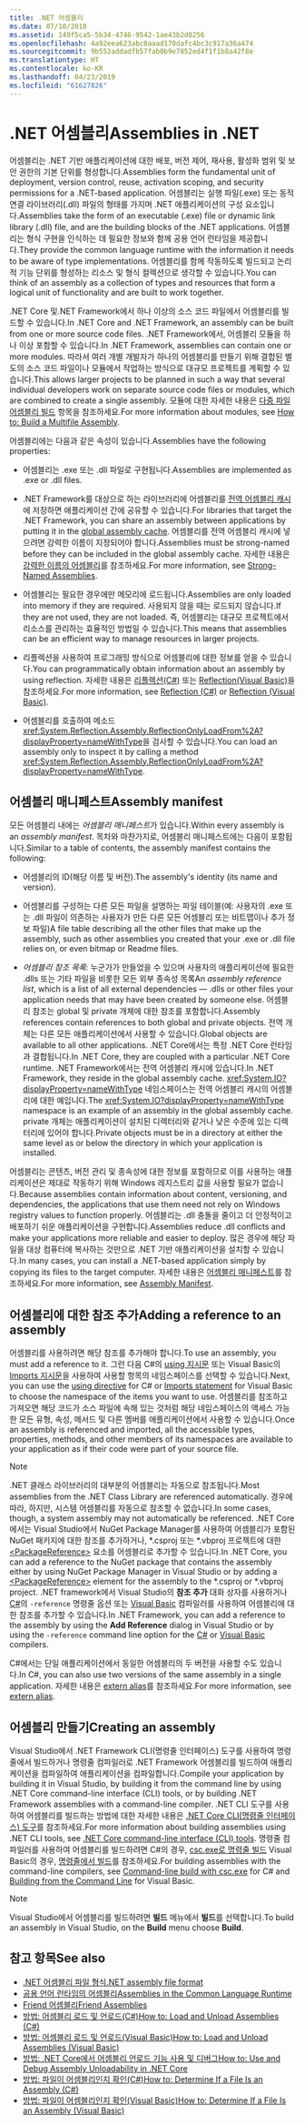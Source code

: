 ```yaml
---
title: .NET 어셈블리
ms.date: 07/10/2018
ms.assetid: 149f5ca5-5b34-4746-9542-1ae43b2d0256
ms.openlocfilehash: 4a92eea623abc8aaad170dafc4bc3c917a36a474
ms.sourcegitcommit: 9b552addadfb57fab0b9e7852ed4f1f1b8a42f8e
ms.translationtype: HT
ms.contentlocale: ko-KR
ms.lasthandoff: 04/23/2019
ms.locfileid: "61627826"
---
```

# <a name="assemblies-in-net"></a><span data-ttu-id="2a636-102">.NET 어셈블리</span><span class="sxs-lookup"><span data-stu-id="2a636-102">Assemblies in .NET</span></span>

<span data-ttu-id="2a636-103">어셈블리는 .NET 기반 애플리케이션에 대한 배포, 버전 제어, 재사용, 활성화 범위 및 보안 권한의 기본 단위를 형성합니다.</span><span class="sxs-lookup"><span data-stu-id="2a636-103">Assemblies form the fundamental unit of deployment, version control, reuse, activation scoping, and security permissions for a .NET-based application.</span></span> <span data-ttu-id="2a636-104">어셈블리는 실행 파일(.exe) 또는 동적 연결 라이브러리(.dll) 파일의 형태를 가지며 .NET 애플리케이션의 구성 요소입니다.</span><span class="sxs-lookup"><span data-stu-id="2a636-104">Assemblies take the form of an executable (.exe) file or dynamic link library (.dll) file, and are the building blocks of the .NET applications.</span></span> <span data-ttu-id="2a636-105">어셈블리는 형식 구현을 인식하는 데 필요한 정보와 함께 공용 언어 런타임을 제공합니다.</span><span class="sxs-lookup"><span data-stu-id="2a636-105">They provide the common language runtime with the information it needs to be aware of type implementations.</span></span> <span data-ttu-id="2a636-106">어셈블리를 함께 작동하도록 빌드되고 논리적 기능 단위를 형성하는 리소스 및 형식 컬렉션으로 생각할 수 있습니다.</span><span class="sxs-lookup"><span data-stu-id="2a636-106">You can think of an assembly as a collection of types and resources that form a logical unit of functionality and are built to work together.</span></span>

<span data-ttu-id="2a636-107">.NET Core 및.NET Framework에서 하나 이상의 소스 코드 파일에서 어셈블리를 빌드할 수 있습니다.</span><span class="sxs-lookup"><span data-stu-id="2a636-107">In .NET Core and .NET Framework, an assembly can be built from one or more source code files.</span></span> <span data-ttu-id="2a636-108">.NET Framework에서, 어셈블리 모듈을 하나 이상 포함할 수 있습니다.</span><span class="sxs-lookup"><span data-stu-id="2a636-108">In .NET Framework, assemblies can contain one or more modules.</span></span> <span data-ttu-id="2a636-109">따라서 여러 개별 개발자가 하나의 어셈블리를 만들기 위해 결합된 별도의 소스 코드 파일이나 모듈에서 작업하는 방식으로 대규모 프로젝트를 계획할 수 있습니다.</span><span class="sxs-lookup"><span data-stu-id="2a636-109">This allows larger projects to be planned in such a way that several individual developers work on separate source code files or modules, which are combined to create a single assembly.</span></span> <span data-ttu-id="2a636-110">모듈에 대한 자세한 내용은 [ 다중 파일 어셈블리 빌드](../../framework/app-domains/how-to-build-a-multifile-assembly.md) 항목을 참조하세요.</span><span class="sxs-lookup"><span data-stu-id="2a636-110">For more information about modules, see [How to: Build a Multifile Assembly](../../framework/app-domains/how-to-build-a-multifile-assembly.md).</span></span>

<span data-ttu-id="2a636-111">어셈블리에는 다음과 같은 속성이 있습니다.</span><span class="sxs-lookup"><span data-stu-id="2a636-111">Assemblies have the following properties:</span></span>

- <span data-ttu-id="2a636-112">어셈블리는 .exe 또는 .dll 파일로 구현됩니다.</span><span class="sxs-lookup"><span data-stu-id="2a636-112">Assemblies are implemented as .exe or .dll files.</span></span>

- <span data-ttu-id="2a636-113">.NET Framework를 대상으로 하는 라이브러리에 어셈블리를 [전역 어셈블리 캐시](../../framework/app-domains/gac.md)에 저장하면 애플리케이션 간에 공유할 수 있습니다.</span><span class="sxs-lookup"><span data-stu-id="2a636-113">For libraries that target the .NET Framework, you can share an assembly between applications by putting it in the [global assembly cache](../../framework/app-domains/gac.md).</span></span> <span data-ttu-id="2a636-114">어셈블리를 전역 어셈블리 캐시에 넣으려면 강력한 이름이 지정되어야 합니다.</span><span class="sxs-lookup"><span data-stu-id="2a636-114">Assemblies must be strong-named before they can be included in the global assembly cache.</span></span> <span data-ttu-id="2a636-115">자세한 내용은 [강력한 이름의 어셈블리](../../framework/app-domains/strong-named-assemblies.md)를 참조하세요.</span><span class="sxs-lookup"><span data-stu-id="2a636-115">For more information, see [Strong-Named Assemblies](../../framework/app-domains/strong-named-assemblies.md).</span></span>

- <span data-ttu-id="2a636-116">어셈블리는 필요한 경우에만 메모리에 로드됩니다.</span><span class="sxs-lookup"><span data-stu-id="2a636-116">Assemblies are only loaded into memory if they are required.</span></span> <span data-ttu-id="2a636-117">사용되지 않을 때는 로드되지 않습니다.</span><span class="sxs-lookup"><span data-stu-id="2a636-117">If they are not used, they are not loaded.</span></span> <span data-ttu-id="2a636-118">즉, 어셈블리는 대규모 프로젝트에서 리소스를 관리하는 효율적인 방법일 수 있습니다.</span><span class="sxs-lookup"><span data-stu-id="2a636-118">This means that assemblies can be an efficient way to manage resources in larger projects.</span></span>

- <span data-ttu-id="2a636-119">리플렉션을 사용하여 프로그래밍 방식으로 어셈블리에 대한 정보를 얻을 수 있습니다.</span><span class="sxs-lookup"><span data-stu-id="2a636-119">You can programmatically obtain information about an assembly by using reflection.</span></span> <span data-ttu-id="2a636-120">자세한 내용은 [리플렉션(C#)](../../csharp/programming-guide/concepts/reflection.md) 또는 [Reflection(Visual Basic)](../../visual-basic/programming-guide/concepts/reflection.md)을 참조하세요.</span><span class="sxs-lookup"><span data-stu-id="2a636-120">For more information, see [Reflection (C#)](../../csharp/programming-guide/concepts/reflection.md) or [Reflection (Visual Basic)](../../visual-basic/programming-guide/concepts/reflection.md).</span></span>

- <span data-ttu-id="2a636-121">어셈블리를 호출하여 메소드 <xref:System.Reflection.Assembly.ReflectionOnlyLoadFrom%2A?displayProperty=nameWithType>을 검사할 수 있습니다.</span><span class="sxs-lookup"><span data-stu-id="2a636-121">You can load an assembly only to inspect it by calling a method <xref:System.Reflection.Assembly.ReflectionOnlyLoadFrom%2A?displayProperty=nameWithType>.</span></span>

## <a name="assembly-manifest"></a><span data-ttu-id="2a636-122">어셈블리 매니페스트</span><span class="sxs-lookup"><span data-stu-id="2a636-122">Assembly manifest</span></span>

<span data-ttu-id="2a636-123">모든 어셈블리 내에는 *어셈블리 매니페스트*가 있습니다.</span><span class="sxs-lookup"><span data-stu-id="2a636-123">Within every assembly is an *assembly manifest*.</span></span> <span data-ttu-id="2a636-124">목차와 마찬가지로, 어셈블리 매니페스트에는 다음이 포함됩니다.</span><span class="sxs-lookup"><span data-stu-id="2a636-124">Similar to a table of contents, the assembly manifest contains the following:</span></span>

- <span data-ttu-id="2a636-125">어셈블리의 ID(해당 이름 및 버전).</span><span class="sxs-lookup"><span data-stu-id="2a636-125">The assembly's identity (its name and version).</span></span>

- <span data-ttu-id="2a636-126">어셈블리를 구성하는 다른 모든 파일을 설명하는 파일 테이블(예: 사용자의 .exe 또는 .dll 파일이 의존하는 사용자가 만든 다른 모든 어셈블리 또는 비트맵이나 추가 정보 파일)</span><span class="sxs-lookup"><span data-stu-id="2a636-126">A file table describing all the other files that make up the assembly, such as other assemblies you created that your .exe or .dll file relies on, or even bitmap or Readme files.</span></span>

- <span data-ttu-id="2a636-127">*어셈블리 참조 목록*: 누군가가 만들었을 수 있으며 사용자의 애플리케이션에 필요한 .dlls 또는 기타 파일을 비롯한 모든 외부 종속성 목록</span><span class="sxs-lookup"><span data-stu-id="2a636-127">An *assembly reference list*, which is a list of all external dependencies — .dlls or other files your application needs that may have been created by someone else.</span></span> <span data-ttu-id="2a636-128">어셈블리 참조는 global 및 private 개체에 대한 참조를 포함합니다.</span><span class="sxs-lookup"><span data-stu-id="2a636-128">Assembly references contain references to both global and private objects.</span></span> <span data-ttu-id="2a636-129">전역 개체는 다른 모든 애플리케이션에서 사용할 수 있습니다.</span><span class="sxs-lookup"><span data-stu-id="2a636-129">Global objects are available to all other applications.</span></span> <span data-ttu-id="2a636-130">.NET Core에서는 특정 .NET Core 런타임과 결합됩니다.</span><span class="sxs-lookup"><span data-stu-id="2a636-130">In .NET Core, they are coupled with a particular .NET Core runtime.</span></span> <span data-ttu-id="2a636-131">.NET Framework에서는 전역 어셈블리 캐시에 있습니다.</span><span class="sxs-lookup"><span data-stu-id="2a636-131">In .NET Framework, they reside in the global assembly cache.</span></span> <span data-ttu-id="2a636-132"><xref:System.IO?displayProperty=nameWithType> 네임스페이스는 전역 어셈블리 캐시의 어셈블리에 대한 예입니다.</span><span class="sxs-lookup"><span data-stu-id="2a636-132">The <xref:System.IO?displayProperty=nameWithType> namespace is an example of an assembly in the global assembly cache.</span></span> <span data-ttu-id="2a636-133">private 개체는 애플리케이션이 설치된 디렉터리와 같거나 낮은 수준에 있는 디렉터리에 있어야 합니다.</span><span class="sxs-lookup"><span data-stu-id="2a636-133">Private objects must be in a directory at either the same level as or below the directory in which your application is installed.</span></span>

<span data-ttu-id="2a636-134">어셈블리는 콘텐츠, 버전 관리 및 종속성에 대한 정보를 포함하므로 이를 사용하는 애플리케이션은 제대로 작동하기 위해 Windows 레지스트리 값을 사용할 필요가 없습니다.</span><span class="sxs-lookup"><span data-stu-id="2a636-134">Because assemblies contain information about content, versioning, and dependencies, the applications that use them need not rely on Windows registry values to function properly.</span></span> <span data-ttu-id="2a636-135">어셈블리는 .dll 충돌을 줄이고 더 안정적이고 배포하기 쉬운 애플리케이션을 구현합니다.</span><span class="sxs-lookup"><span data-stu-id="2a636-135">Assemblies reduce .dll conflicts and make your applications more reliable and easier to deploy.</span></span> <span data-ttu-id="2a636-136">많은 경우에 해당 파일을 대상 컴퓨터에 복사하는 것만으로 .NET 기반 애플리케이션을 설치할 수 있습니다.</span><span class="sxs-lookup"><span data-stu-id="2a636-136">In many cases, you can install a .NET-based application simply by copying its files to the target computer.</span></span> <span data-ttu-id="2a636-137">자세한 내용은 [어셈블리 매니페스트](../../framework/app-domains/assembly-manifest.md)를 참조하세요.</span><span class="sxs-lookup"><span data-stu-id="2a636-137">For more information, see [Assembly Manifest](../../framework/app-domains/assembly-manifest.md).</span></span>

## <a name="adding-a-reference-to-an-assembly"></a><span data-ttu-id="2a636-138">어셈블리에 대한 참조 추가</span><span class="sxs-lookup"><span data-stu-id="2a636-138">Adding a reference to an assembly</span></span>

<span data-ttu-id="2a636-139">어셈블리를 사용하려면 해당 참조를 추가해야 합니다.</span><span class="sxs-lookup"><span data-stu-id="2a636-139">To use an assembly, you must add a reference to it.</span></span> <span data-ttu-id="2a636-140">그런 다음 C#의 [using 지시문](../../csharp/language-reference/keywords/using-directive.md) 또는 Visual Basic의 [Imports 지시문](../../visual-basic/language-reference/statements/imports-statement-net-namespace-and-type.md)을 사용하여 사용할 항목의 네임스페이스를 선택할 수 있습니다.</span><span class="sxs-lookup"><span data-stu-id="2a636-140">Next, you can use the [using directive](../../csharp/language-reference/keywords/using-directive.md) for C# or [Imports statement](../../visual-basic/language-reference/statements/imports-statement-net-namespace-and-type.md) for Visual Basic to choose the namespace of the items you want to use.</span></span> <span data-ttu-id="2a636-141">어셈블리를 참조하고 가져오면 해당 코드가 소스 파일에 속해 있는 것처럼 해당 네임스페이스의 액세스 가능한 모든 유형, 속성, 메서드 및 다른 멤버를 애플리케이션에서 사용할 수 있습니다.</span><span class="sxs-lookup"><span data-stu-id="2a636-141">Once an assembly is referenced and imported, all the accessible types, properties, methods, and other members of its namespaces are available to your application as if their code were part of your source file.</span></span>

> [!NOTE]
> <span data-ttu-id="2a636-142">.NET 클래스 라이브러리의 대부분의 어셈블리는 자동으로 참조됩니다.</span><span class="sxs-lookup"><span data-stu-id="2a636-142">Most assemblies from the .NET Class Library are referenced automatically.</span></span> <span data-ttu-id="2a636-143">경우에 따라, 하지만, 시스템 어셈블리를 자동으로 참조할 수 없습니다.</span><span class="sxs-lookup"><span data-stu-id="2a636-143">In some cases, though, a system assembly may not automatically be referenced.</span></span> <span data-ttu-id="2a636-144">.NET Core에서는 Visual Studio에서 NuGet Package Manager를 사용하여 어셈블리가 포함된 NuGet 패키지에 대한 참조를 추가하거나, \*.csproj 또는 \*.vbproj 프로젝트에 대한 [\<PackageReference>](../../core/tools/dependencies.md#the-new-packagereference-element) 요소를 어셈블리로 추가할 수 있습니다.</span><span class="sxs-lookup"><span data-stu-id="2a636-144">In .NET Core, you can add a reference to the NuGet package that contains the assembly either by using NuGet Package Manager in Visual Studio or by adding a [\<PackageReference>](../../core/tools/dependencies.md#the-new-packagereference-element) element for the assembly to the \*.csproj or \*.vbproj project.</span></span> <span data-ttu-id="2a636-145">.NET framework에서 Visual Studio의 **참조 추가** 대화 상자를 사용하거나 [C#](../../csharp/language-reference/compiler-options/reference-compiler-option.md)의 `-reference` 명령줄 옵션 또는 [Visual Basic](../../visual-basic/reference/command-line-compiler/reference.md) 컴파일러를 사용하여 어셈블리에 대한 참조를 추가할 수 있습니다.</span><span class="sxs-lookup"><span data-stu-id="2a636-145">In .NET Framework, you can add a reference to the assembly by using the **Add Reference** dialog in Visual Studio or by using the `-reference` command line option for the [C#](../../csharp/language-reference/compiler-options/reference-compiler-option.md) or [Visual Basic](../../visual-basic/reference/command-line-compiler/reference.md) compilers.</span></span>

<span data-ttu-id="2a636-146">C#에서는 단일 애플리케이션에서 동일한 어셈블리의 두 버전을 사용할 수도 있습니다.</span><span class="sxs-lookup"><span data-stu-id="2a636-146">In C#, you can also use two versions of the same assembly in a single application.</span></span> <span data-ttu-id="2a636-147">자세한 내용은 [extern alias](../../csharp/language-reference/keywords/extern-alias.md)를 참조하세요.</span><span class="sxs-lookup"><span data-stu-id="2a636-147">For more information, see [extern alias](../../csharp/language-reference/keywords/extern-alias.md).</span></span>

## <a name="creating-an-assembly"></a><span data-ttu-id="2a636-148">어셈블리 만들기</span><span class="sxs-lookup"><span data-stu-id="2a636-148">Creating an assembly</span></span>

<span data-ttu-id="2a636-149">Visual Studio에서 .NET Framework CLI(명령줄 인터페이스) 도구를 사용하여 명령줄에서 빌드하거나 명령줄 컴파일러로 .NET Framework 어셈블리를 빌드하여 애플리케이션을 컴파일하여 애플리케이션을 컴파일합니다.</span><span class="sxs-lookup"><span data-stu-id="2a636-149">Compile your application by building it in Visual Studio, by building it from the command line by using .NET Core command-line interface (CLI) tools, or by building .NET Framework assemblies with a command-line compiler.</span></span> <span data-ttu-id="2a636-150">.NET CLI 도구를 사용하여 어셈블리를 빌드하는 방법에 대한 자세한 내용은 [.NET Core CLI(명령줄 인터페이스) 도구](../../core/tools/index.md)를 참조하세요.</span><span class="sxs-lookup"><span data-stu-id="2a636-150">For more information about building assemblies using .NET CLI tools, see [.NET Core command-line interface (CLI) tools](../../core/tools/index.md).</span></span> <span data-ttu-id="2a636-151">명령줄 컴파일러를 사용하여 어셈블리를 빌드하려면 C#의 경우, [csc.exe로 명령줄 빌드](../../csharp/language-reference/compiler-options/command-line-building-with-csc-exe.md) Visual Basic의 경우, [명령줄에서 빌드](../../visual-basic/reference/command-line-compiler/building-from-the-command-line.md)를 참조하세요.</span><span class="sxs-lookup"><span data-stu-id="2a636-151">For building assemblies with the command-line compilers, see [Command-line build with csc.exe](../../csharp/language-reference/compiler-options/command-line-building-with-csc-exe.md) for C# and [Building from the Command Line](../../visual-basic/reference/command-line-compiler/building-from-the-command-line.md) for Visual Basic.</span></span>

> [!NOTE]
> <span data-ttu-id="2a636-152">Visual Studio에서 어셈블리를 빌드하려면 **빌드** 메뉴에서 **빌드**를 선택합니다.</span><span class="sxs-lookup"><span data-stu-id="2a636-152">To build an assembly in Visual Studio, on the **Build** menu choose **Build**.</span></span>

## <a name="see-also"></a><span data-ttu-id="2a636-153">참고 항목</span><span class="sxs-lookup"><span data-stu-id="2a636-153">See also</span></span>

- [<span data-ttu-id="2a636-154">.NET 어셈블리 파일 형식</span><span class="sxs-lookup"><span data-stu-id="2a636-154">.NET assembly file format</span></span>](file-format.md)
- [<span data-ttu-id="2a636-155">공용 언어 런타임의 어셈블리</span><span class="sxs-lookup"><span data-stu-id="2a636-155">Assemblies in the Common Language Runtime</span></span>](../../framework/app-domains/assemblies-in-the-common-language-runtime.md)
- [<span data-ttu-id="2a636-156">Friend 어셈블리</span><span class="sxs-lookup"><span data-stu-id="2a636-156">Friend Assemblies</span></span>](friend-assemblies.md)
- [<span data-ttu-id="2a636-157">방법: 어셈블리 로드 및 언로드(C#)</span><span class="sxs-lookup"><span data-stu-id="2a636-157">How to: Load and Unload Assemblies (C#)</span></span>](../../csharp/programming-guide/concepts/assemblies-gac/how-to-load-and-unload-assemblies.md)
- [<span data-ttu-id="2a636-158">방법: 어셈블리 로드 및 언로드(Visual Basic)</span><span class="sxs-lookup"><span data-stu-id="2a636-158">How to: Load and Unload Assemblies (Visual Basic)</span></span>](../../visual-basic/programming-guide/concepts/assemblies-gac/how-to-load-and-unload-assemblies.md)
- [<span data-ttu-id="2a636-159">방법: .NET Core에서 어셈블리 언로드 기능 사용 및 디버그</span><span class="sxs-lookup"><span data-stu-id="2a636-159">How to: Use and Debug Assembly Unloadability in .NET Core</span></span>](unloadability-howto.md)
- [<span data-ttu-id="2a636-160">방법: 파일이 어셈블리인지 확인(C#)</span><span class="sxs-lookup"><span data-stu-id="2a636-160">How to: Determine If a File Is an Assembly (C#)</span></span>](../../csharp/programming-guide/concepts/assemblies-gac/how-to-determine-if-a-file-is-an-assembly.md)
- [<span data-ttu-id="2a636-161">방법: 파일이 어셈블리인지 확인(Visual Basic)</span><span class="sxs-lookup"><span data-stu-id="2a636-161">How to: Determine If a File Is an Assembly (Visual Basic)</span></span>](../../visual-basic/programming-guide/concepts/assemblies-gac/how-to-determine-if-a-file-is-an-assembly.md)

